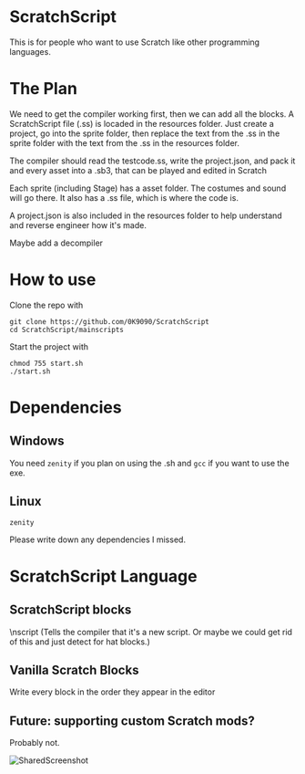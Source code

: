 # ScratchScript
This is for people who want to use Scratch like other programming languages.

# The Plan

We need to get the compiler working first, then we can add all the blocks. A ScratchScript file (.ss) is locaded in the resources folder. Just create a project, go into the sprite folder, then replace the text from the .ss in the sprite folder with the text from the .ss in the resources folder.

The compiler should read the testcode.ss, write the project.json, and pack it and every asset into a .sb3, that can be played and edited in Scratch

Each sprite (including Stage) has a asset folder. The costumes and sound will go there. It also has a .ss file, which is where the code is.

A project.json is also included in the resources folder to help understand and reverse engineer how it's made.

Maybe add a decompiler

# How to use
Clone the repo with
```
git clone https://github.com/0K9090/ScratchScript
cd ScratchScript/mainscripts
```

Start the project with
```
chmod 755 start.sh
./start.sh
```
# Dependencies
## Windows
You need `zenity` if you plan on using the .sh and `gcc` if you want to use the exe.
## Linux
`zenity`

Please write down any dependencies I missed.

# ScratchScript Language
## ScratchScript blocks
\nscript (Tells the compiler that it's a new script. Or maybe we could get rid of this and just detect for hat blocks.)

## Vanilla Scratch Blocks
Write every block in the order they appear in the editor

## Future: supporting custom Scratch mods?
Probably not.

![SharedScreenshot](https://user-images.githubusercontent.com/78574005/191061757-c42d69b8-8fe2-4720-a51b-58a4927b8b2f.jpg)
